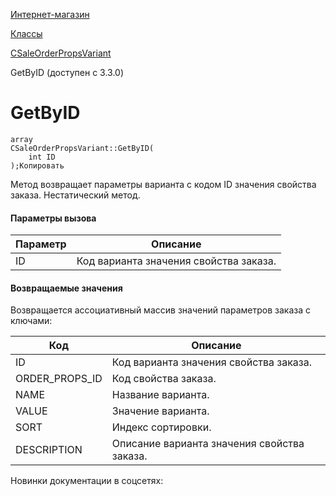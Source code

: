 [Интернет-магазин](/api_help/sale/index.php)

[Классы](/api_help/sale/classes/index.php)

[CSaleOrderPropsVariant](/api_help/sale/classes/csaleorderpropsvariant/index.php)

GetByID (доступен с 3.3.0)

GetByID
=======

```
array
CSaleOrderPropsVariant::GetByID(
	int ID
);Копировать
```

Метод возвращает параметры варианта с кодом ID значения свойства заказа. Нестатический метод.

#### Параметры вызова

| Параметр | Описание |
| --- | --- |
| ID | Код варианта значения свойства заказа. |

#### Возвращаемые значения

Возвращается ассоциативный массив значений параметров заказа с ключами:

| Код | Описание |
| --- | --- |
| ID | Код варианта значения свойства заказа. |
| ORDER\_PROPS\_ID | Код свойства заказа. |
| NAME | Название варианта. |
| VALUE | Значение варианта. |
| SORT | Индекс сортировки. |
| DESCRIPTION | Описание варианта значения свойства заказа. |

Новинки документации в соцсетях: